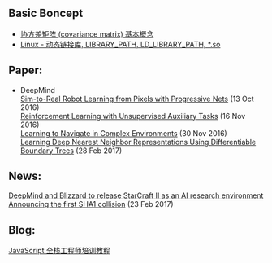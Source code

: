## Basic Boncept
* [协方差矩阵 (covariance matrix) 基本概念](http://pinkyjie.com/2010/08/31/covariance/)  
* [Linux - 动态链接库, LIBRARY_PATH, LD_LIBRARY_PATH, \*.so](https://github.com/shinpoi/git_learn/blob/master/closet/Linux%E7%8E%AF%E5%A2%83%E5%8F%98%E9%87%8FLD_LIBRARY_PATH.txt)

## Paper:
* DeepMind  
[Sim-to-Real Robot Learning from Pixels with Progressive Nets](https://arxiv.org/abs/1610.04286) (13 Oct 2016)  
[Reinforcement Learning with Unsupervised Auxiliary Tasks](https://arxiv.org/abs/1611.05397) (16 Nov 2016)  
[Learning to Navigate in Complex Environments](https://arxiv.org/abs/1611.03673) (30 Nov 2016)  
[Learning Deep Nearest Neighbor Representations Using Differentiable Boundary Trees](https://arxiv.org/abs/1702.08833) (28 Feb 2017)

## News:
[DeepMind and Blizzard to release StarCraft II as an AI research environment](https://deepmind.com/blog/deepmind-and-blizzard-release-starcraft-ii-ai-research-environment/)  
[Announcing the first SHA1 collision](https://security.googleblog.com/2017/02/announcing-first-sha1-collision.html) (23 Feb 2017)  


## Blog:
[JavaScript 全栈工程师培训教程](http://www.ruanyifeng.com/blog/2016/11/javascript.html)

